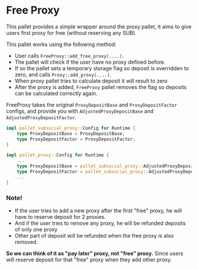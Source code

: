 # Free Proxy

This pallet provides a simple wrapper around the proxy
pallet, it aims to give users first proxy for free (without
reserving any SUB).

This pallet works using the following method:
- User calls `FreeProxy::add_free_proxy(....)`.
- The pallet will check if the user have no proxy defined before.
-  If so the pallet sets a temporary storage flag so deposit is overridden to zero, and calls
`Proxy::add_proxy(....)`.
- When proxy pallet tries to calculate deposit it will result to zero
- After the proxy is added, `FreeProxy` pallet removes the flag so deposits can be calculated
correctly again.


FreeProxy takes the original `ProxyDepositBase` and `ProxyDepositFactor` 
configs, and provide you with `AdjustedProxyDepositBase` and `AdjustedProxyDepositFactor`.

```rust
impl pallet_subsocial_proxy::Config for Runtime {
    type ProxyDepositBase = ProxyDepositBase;
    type ProxyDepositFactor = ProxyDepositFactor;
}

impl pallet_proxy::Config for Runtime {
    ...
    type ProxyDepositBase = pallet_subsocial_proxy::AdjustedProxyDepositBase<Runtime>;
    type ProxyDepositFactor = pallet_subsocial_proxy::AdjustedProxyDepositFactor<Runtime>;
    ...
}
```

### Note!

- If the user tries to add a new proxy after the first "free" proxy, he will
have to reserve deposit for 2 proxies.
- And if the user tries to remove any proxy, he will be refunded deposits of only one proxy
- Other part of deposit will be refunded when the free proxy is also removed.

**So we can think of it as "pay later" proxy, not "free" proxy.** Since users will
reserve deposit for that "free" proxy when they add other proxy.